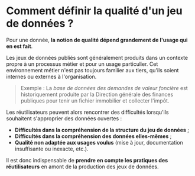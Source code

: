 # Comment définir la qualité d'un jeu de données ?

Pour une donnée, **la notion de qualité dépend grandement de l'usage qui en est fait**.&#x20;

Les jeux de données publiés sont généralement produits dans un contexte propre à un processus métier et pour un usage particulier. Cet environnement métier n'est pas toujours familier aux tiers, qu'ils soient internes ou externes à l'organisation.&#x20;

> Exemple : La _base de données des demandes de valeur foncière_ est historiquement produite par la Direction générale des finances publiques pour tenir un fichier immobilier et collecter l'impôt.

Les réutilisateurs peuvent alors rencontrer des difficultés lorsqu'ils souhaitent s'approprier des données ouvertes :&#x20;

* **Difficultés dans la compréhension de la structure du jeu de données** ;
* **Difficultés dans la compréhension des données elles-mêmes** ;&#x20;
* **Qualité non adaptée aux usages voulus** (mise à jour, documentation insuffisante ou inexacte, etc.).

Il est donc indispensable de **prendre en compte les pratiques des réutilisateurs** en amont de la production des jeux de données.&#x20;
